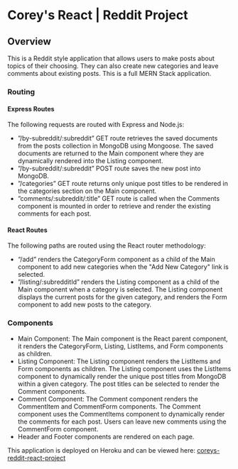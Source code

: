 # Corey's React | Reddit Project

## Overview
This is a Reddit style application that allows users to make posts about topics of their choosing.  They can also create new categories and leave comments about existing posts.   This is a full MERN Stack application. 

### Routing

#### Express Routes
The following requests are routed with Express and Node.js:  
* ”/by-subreddit/:subreddit” GET route retrieves the saved documents from the posts collection in MongoDB using Mongoose.  The saved documents are returned to the Main component where they are dynamically rendered into the Listing component.
* ”/by-subreddit/:subreddit” POST route saves the new post into MongoDB.
* ”/categories” GET route returns only unique post titles to be rendered in the categories section on the Main component.
* ”comments/:subreddit/:title” GET route is called when the Comments component is mounted in order to retrieve and render the existing comments for each post.

#### React Routes
The following paths are routed using the React router methodology:
* “/add” renders the CategoryForm component as a child of the Main component to add new categories when the "Add New Category" link is selected.
* ”/listing/:subredditId” renders the Listing component as a child of the Main component when a category is selected.  The Listing component displays the current posts for the given category, and renders the Form component to add new posts to the category.


### Components 
* Main Component:  The Main component is the React parent component, it renders the CategoryForm, Listing, ListItems, and Form components as children.
* Listing Component: The Listing component renders the ListItems and Form components as children.  The Listing component uses the ListItems component to dynamically render the unique post titles from MongoDB within a given category.   The post titles can be selected to render the Comment components.
* Comment Component:  The Comment component renders the CommentItem and CommentForm components.  The Comment component uses the CommentItems component to dynamically render the comments for each post.  Users can leave new comments using the CommentForm component.
* Header and Footer components are rendered on each page.

This application is deployed on Heroku and can be viewed here: [coreys-reddit-react-project](https://coreys-reddit-react-project.herokuapp.com/)
